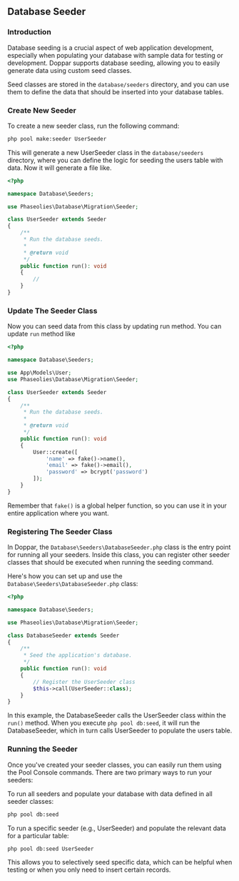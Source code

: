 ## Database Seeder
### Introduction
Database seeding is a crucial aspect of web application development, especially when populating your database with sample data for testing or development. Doppar supports database seeding, allowing you to easily generate data using custom seed classes.

Seed classes are stored in the `database/seeders` directory, and you can use them to define the data that should be inserted into your database tables.

### Create New Seeder
To create a new seeder class, run the following command:
```bash
php pool make:seeder UserSeeder
```
This will generate a new UserSeeder class in the `database/seeders` directory, where you can define the logic for seeding the users table with data. Now it will generate a file like.
```php
<?php

namespace Database\Seeders;

use Phaseolies\Database\Migration\Seeder;

class UserSeeder extends Seeder
{
    /**
     * Run the database seeds.
     *
     * @return void
     */
    public function run(): void
    {
        //
    }
}
```

### Update The Seeder Class
Now you can seed data from this class by updating run method. You can update `run` method like
```php
<?php

namespace Database\Seeders;

use App\Models\User;
use Phaseolies\Database\Migration\Seeder;

class UserSeeder extends Seeder
{
    /**
     * Run the database seeds.
     *
     * @return void
     */
    public function run(): void
    {
        User::create([
            'name' => fake()->name(),
            'email' => fake()->email(),
            'password' => bcrypt('password')
        ]);
    }
}
```
Remember that `fake()` is a global helper function, so you can use it in your entire application where you want.

### Registering The Seeder Class
In Doppar, the `Database\Seeders\DatabaseSeeder.php` class is the entry point for running all your seeders. Inside this class, you can register other seeder classes that should be executed when running the seeding command.

Here's how you can set up and use the `Database\Seeders\DatabaseSeeder.php` class:
```php
<?php

namespace Database\Seeders;

use Phaseolies\Database\Migration\Seeder;

class DatabaseSeeder extends Seeder
{
    /**
     * Seed the application's database.
     */
    public function run(): void
    {
        // Register the UserSeeder class
        $this->call(UserSeeder::class);
    }
}
```
In this example, the DatabaseSeeder calls the UserSeeder class within the `run()` method. When you execute `php pool db:seed`, it will run the DatabaseSeeder, which in turn calls UserSeeder to populate the users table.

### Running the Seeder
Once you've created your seeder classes, you can easily run them using the Pool Console commands. There are two primary ways to run your seeders:

To run all seeders and populate your database with data defined in all seeder classes:
```bash
php pool db:seed
```

To run a specific seeder (e.g., UserSeeder) and populate the relevant data for a particular table:
```bash
php pool db:seed UserSeeder
```
This allows you to selectively seed specific data, which can be helpful when testing or when you only need to insert certain records.
